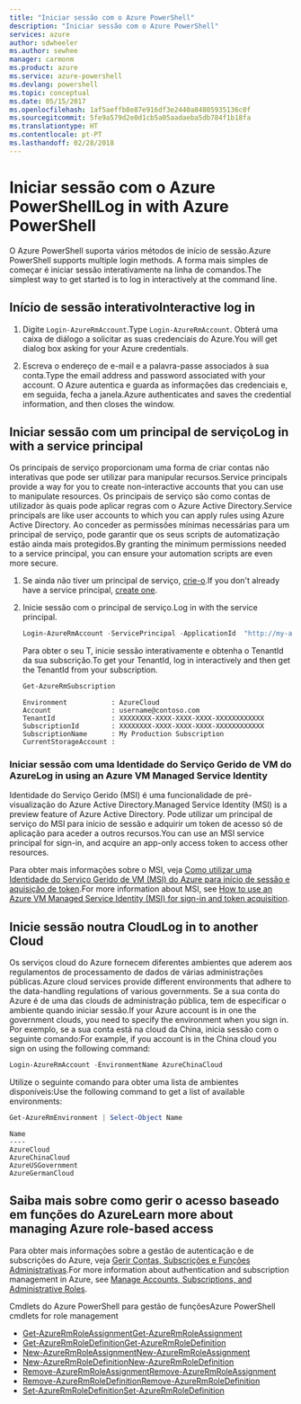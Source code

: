 ```yaml
---
title: "Iniciar sessão com o Azure PowerShell"
description: "Iniciar sessão com o Azure PowerShell"
services: azure
author: sdwheeler
ms.author: sewhee
manager: carmonm
ms.product: azure
ms.service: azure-powershell
ms.devlang: powershell
ms.topic: conceptual
ms.date: 05/15/2017
ms.openlocfilehash: 1af5aeffb8e87e916df3e2440a84805935136c0f
ms.sourcegitcommit: 5fe9a579d2e0d1cb5a05aadaeba5db784f1b18fa
ms.translationtype: HT
ms.contentlocale: pt-PT
ms.lasthandoff: 02/28/2018
---
```

# <a name="log-in-with-azure-powershell"></a><span data-ttu-id="e938f-103">Iniciar sessão com o Azure PowerShell</span><span class="sxs-lookup"><span data-stu-id="e938f-103">Log in with Azure PowerShell</span></span>

<span data-ttu-id="e938f-104">O Azure PowerShell suporta vários métodos de início de sessão.</span><span class="sxs-lookup"><span data-stu-id="e938f-104">Azure PowerShell supports multiple login methods.</span></span> <span data-ttu-id="e938f-105">A forma mais simples de começar é iniciar sessão interativamente na linha de comandos.</span><span class="sxs-lookup"><span data-stu-id="e938f-105">The simplest way to get started is to log in interactively at the command line.</span></span>

## <a name="interactive-log-in"></a><span data-ttu-id="e938f-106">Início de sessão interativo</span><span class="sxs-lookup"><span data-stu-id="e938f-106">Interactive log in</span></span>

1. <span data-ttu-id="e938f-107">Digite `Login-AzureRmAccount`.</span><span class="sxs-lookup"><span data-stu-id="e938f-107">Type `Login-AzureRmAccount`.</span></span> <span data-ttu-id="e938f-108">Obterá uma caixa de diálogo a solicitar as suas credenciais do Azure.</span><span class="sxs-lookup"><span data-stu-id="e938f-108">You will get dialog box asking for your Azure credentials.</span></span>

2. <span data-ttu-id="e938f-109">Escreva o endereço de e-mail e a palavra-passe associados à sua conta.</span><span class="sxs-lookup"><span data-stu-id="e938f-109">Type the email address and password associated with your account.</span></span> <span data-ttu-id="e938f-110">O Azure autentica e guarda as informações das credenciais e, em seguida, fecha a janela.</span><span class="sxs-lookup"><span data-stu-id="e938f-110">Azure authenticates and saves the credential information, and then closes the window.</span></span>

## <a name="log-in-with-a-service-principal"></a><span data-ttu-id="e938f-111">Iniciar sessão com um principal de serviço</span><span class="sxs-lookup"><span data-stu-id="e938f-111">Log in with a service principal</span></span>

<span data-ttu-id="e938f-112">Os principais de serviço proporcionam uma forma de criar contas não interativas que pode ser utilizar para manipular recursos.</span><span class="sxs-lookup"><span data-stu-id="e938f-112">Service principals provide a way for you to create non-interactive accounts that you can use to manipulate resources.</span></span> <span data-ttu-id="e938f-113">Os principais de serviço são como contas de utilizador às quais pode aplicar regras com o Azure Active Directory.</span><span class="sxs-lookup"><span data-stu-id="e938f-113">Service principals are like user accounts to which you can apply rules using Azure Active Directory.</span></span> <span data-ttu-id="e938f-114">Ao conceder as permissões mínimas necessárias para um principal de serviço, pode garantir que os seus scripts de automatização estão ainda mais protegidos.</span><span class="sxs-lookup"><span data-stu-id="e938f-114">By granting the minimum permissions needed to a service principal, you can ensure your automation scripts are even more secure.</span></span>

1. <span data-ttu-id="e938f-115">Se ainda não tiver um principal de serviço, [crie-o](create-azure-service-principal-azureps.md).</span><span class="sxs-lookup"><span data-stu-id="e938f-115">If you don't already have a service principal, [create one](create-azure-service-principal-azureps.md).</span></span>

2. <span data-ttu-id="e938f-116">Inicie sessão com o principal de serviço.</span><span class="sxs-lookup"><span data-stu-id="e938f-116">Log in with the service principal.</span></span>

    ```powershell
    Login-AzureRmAccount -ServicePrincipal -ApplicationId  "http://my-app" -Credential $pscredential -TenantId $tenantid
    ```

    <span data-ttu-id="e938f-117">Para obter o seu T, inicie sessão interativamente e obtenha o TenantId da sua subscrição.</span><span class="sxs-lookup"><span data-stu-id="e938f-117">To get your TenantId, log in interactively and then get the TenantId from your subscription.</span></span>

    ```powershell
    Get-AzureRmSubscription
    ```

    ```
    Environment           : AzureCloud
    Account               : username@contoso.com
    TenantId              : XXXXXXXX-XXXX-XXXX-XXXX-XXXXXXXXXXXX
    SubscriptionId        : XXXXXXXX-XXXX-XXXX-XXXX-XXXXXXXXXXXX
    SubscriptionName      : My Production Subscription
    CurrentStorageAccount :
    ```

### <a name="log-in-using-an-azure-vm-managed-service-identity"></a><span data-ttu-id="e938f-118">Iniciar sessão com uma Identidade do Serviço Gerido de VM do Azure</span><span class="sxs-lookup"><span data-stu-id="e938f-118">Log in using an Azure VM Managed Service Identity</span></span>

<span data-ttu-id="e938f-119">Identidade do Serviço Gerido (MSI) é uma funcionalidade de pré-visualização do Azure Active Directory.</span><span class="sxs-lookup"><span data-stu-id="e938f-119">Managed Service Identity (MSI) is a preview feature of Azure Active Directory.</span></span> <span data-ttu-id="e938f-120">Pode utilizar um principal de serviço do MSI para início de sessão e adquirir um token de acesso só de aplicação para aceder a outros recursos.</span><span class="sxs-lookup"><span data-stu-id="e938f-120">You can use an MSI service principal for sign-in, and acquire an app-only access token to access other resources.</span></span>

<span data-ttu-id="e938f-121">Para obter mais informações sobre o MSI, veja [Como utilizar uma Identidade do Serviço Gerido de VM (MSI) do Azure para início de sessão e aquisição de token](/azure/active-directory/msi-how-to-get-access-token-using-msi).</span><span class="sxs-lookup"><span data-stu-id="e938f-121">For more information about MSI, see [How to use an Azure VM Managed Service Identity (MSI) for sign-in and token acquisition](/azure/active-directory/msi-how-to-get-access-token-using-msi).</span></span>

## <a name="log-in-to-another-cloud"></a><span data-ttu-id="e938f-122">Inicie sessão noutra Cloud</span><span class="sxs-lookup"><span data-stu-id="e938f-122">Log in to another Cloud</span></span>

<span data-ttu-id="e938f-123">Os serviços cloud do Azure fornecem diferentes ambientes que aderem aos regulamentos de processamento de dados de várias administrações públicas.</span><span class="sxs-lookup"><span data-stu-id="e938f-123">Azure cloud services provide different environments that adhere to the data-handling regulations of various governments.</span></span> <span data-ttu-id="e938f-124">Se a sua conta do Azure é de uma das clouds de administração pública, tem de especificar o ambiente quando iniciar sessão.</span><span class="sxs-lookup"><span data-stu-id="e938f-124">If your Azure account is in one the government clouds, you need to specify the environment when you sign in.</span></span> <span data-ttu-id="e938f-125">Por exemplo, se a sua conta está na cloud da China, inicia sessão com o seguinte comando:</span><span class="sxs-lookup"><span data-stu-id="e938f-125">For example, if you account is in the China cloud you sign on using the following command:</span></span>

```powershell
Login-AzureRmAccount -EnvironmentName AzureChinaCloud
```

<span data-ttu-id="e938f-126">Utilize o seguinte comando para obter uma lista de ambientes disponíveis:</span><span class="sxs-lookup"><span data-stu-id="e938f-126">Use the following command to get a list of available environments:</span></span>

```powershell
Get-AzureRmEnvironment | Select-Object Name
```

```
Name
----
AzureCloud
AzureChinaCloud
AzureUSGovernment
AzureGermanCloud
```

## <a name="learn-more-about-managing-azure-role-based-access"></a><span data-ttu-id="e938f-127">Saiba mais sobre como gerir o acesso baseado em funções do Azure</span><span class="sxs-lookup"><span data-stu-id="e938f-127">Learn more about managing Azure role-based access</span></span>

<span data-ttu-id="e938f-128">Para obter mais informações sobre a gestão de autenticação e de subscrições do Azure, veja [Gerir Contas, Subscrições e Funções Administrativas](/azure/active-directory/role-based-access-control-configure).</span><span class="sxs-lookup"><span data-stu-id="e938f-128">For more information about authentication and subscription management in Azure, see [Manage Accounts, Subscriptions, and Administrative Roles](/azure/active-directory/role-based-access-control-configure).</span></span>

<span data-ttu-id="e938f-129">Cmdlets do Azure PowerShell para gestão de funções</span><span class="sxs-lookup"><span data-stu-id="e938f-129">Azure PowerShell cmdlets for role management</span></span>

* [<span data-ttu-id="e938f-130">Get-AzureRmRoleAssignment</span><span class="sxs-lookup"><span data-stu-id="e938f-130">Get-AzureRmRoleAssignment</span></span>](/powershell/module/AzureRM.Resources/Get-AzureRmRoleAssignment)
* [<span data-ttu-id="e938f-131">Get-AzureRmRoleDefinition</span><span class="sxs-lookup"><span data-stu-id="e938f-131">Get-AzureRmRoleDefinition</span></span>](/powershell/module/AzureRM.Resources/Get-AzureRmRoleDefinition)
* [<span data-ttu-id="e938f-132">New-AzureRmRoleAssignment</span><span class="sxs-lookup"><span data-stu-id="e938f-132">New-AzureRmRoleAssignment</span></span>](/powershell/module/AzureRM.Resources/New-AzureRmRoleAssignment)
* [<span data-ttu-id="e938f-133">New-AzureRmRoleDefinition</span><span class="sxs-lookup"><span data-stu-id="e938f-133">New-AzureRmRoleDefinition</span></span>](/powershell/module/AzureRM.Resources/New-AzureRmRoleDefinition)
* [<span data-ttu-id="e938f-134">Remove-AzureRmRoleAssignment</span><span class="sxs-lookup"><span data-stu-id="e938f-134">Remove-AzureRmRoleAssignment</span></span>](/powershell/module/AzureRM.Resources/Remove-AzureRmRoleAssignment)
* [<span data-ttu-id="e938f-135">Remove-AzureRmRoleDefinition</span><span class="sxs-lookup"><span data-stu-id="e938f-135">Remove-AzureRmRoleDefinition</span></span>](/powershell/module/AzureRM.Resources/Remove-AzureRmRoleDefinition)
* [<span data-ttu-id="e938f-136">Set-AzureRmRoleDefinition</span><span class="sxs-lookup"><span data-stu-id="e938f-136">Set-AzureRmRoleDefinition</span></span>](/powershell/moduel/AzureRM.Resources/Set-AzureRmRoleDefinition)
